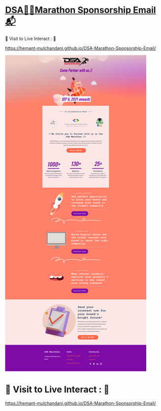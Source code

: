 # [DSA🏃‍♂️Marathon Sponsorship Email 📬](https://hemant-mulchandani.github.io/DSA-Marathon-Sponsorship-Email/)

  📌 Visit to Live Interact : 🔗

  https://hemant-mulchandani.github.io/DSA-Marathon-Sponsorship-Email/

  ![Mail Capture](Media/DSA%20Marathon%20Sponsorship%20Mail%20Capture.png) 

# 📌 Visit to Live Interact : 🔗 

  https://hemant-mulchandani.github.io/DSA-Marathon-Sponsorship-Email/ 
